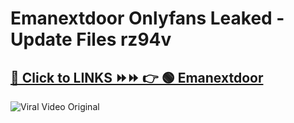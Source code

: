 
 # Emanextdoor Onlyfans Leaked - Update Files rz94v

## <h2><a href="https://clipsfans.com/Emanextdoor&ref=git">🔗 Click to LINKS ⏩⏩ 👉 🟢 Emanextdoor </a></h2>

<a href="https://clipsfans.com/Emanextdoor&ref=git" rel="nofollow" data-target="animated-image.originalLink"><img src="https://i.ibb.co.com/xMMVF88/686577567.gif" alt="Viral Video Original" style="max-width: 100%; display: inline-block;" data-target="animated-image.originalImage"></a>

